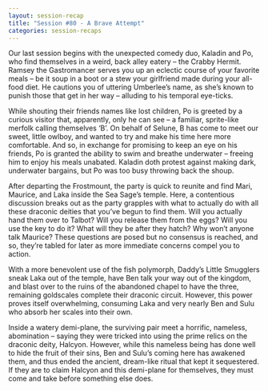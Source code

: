 ```yaml
---
layout: session-recap
title: "Session #80 - A Brave Attempt"
categories: session-recaps
---
```


Our last session begins with the unexpected comedy duo, Kaladin and Po, who find themselves in a weird, back alley eatery – the Crabby Hermit. Ramsey the Gastromancer serves you up an eclectic course of your favorite meals – be it soup in a boot or a stew your girlfriend made during your all-food diet. He cautions you of uttering Umberlee’s name, as she’s known to punish those that get in her way – alluding to his temporal eye-ticks.

While shouting their friends names like lost children, Po is greeted by a curious visitor that, apparently, only he can see – a familiar, sprite-like merfolk calling themselves ‘B’. On behalf of Selune, B has come to meet our sweet, little owlboy, and wanted to try and make his time here more comfortable. And so, in exchange for promising to keep an eye on his friends, Po is granted the ability to swim and breathe underwater – freeing him to enjoy his meals unabated. Kaladin doth protest against making dark, underwater bargains, but Po was too busy throwing back the shoup.

After departing the Frostmount, the party is quick to reunite and find Mari, Maurice, and Laka inside the Sea Sage’s temple. Here, a contentious discussion breaks out as the party grapples with what to actually do with all these draconic deities that you’ve begun to find them. Will you actually hand them over to Talbot? Will you release them from the eggs? Will you use the key to do it? What will they be after they hatch? Why won’t anyone talk Maurice? These questions are posed but no consensus is reached, and so, they’re tabled for later as more immediate concerns compel you to action.

With a more benevolent use of the fish polymorph, Daddy’s Little Smugglers sneak Laka out of the temple, have Ben talk your way out of the kingdom, and blast over to the ruins of the abandoned chapel to have the three, remaining goldscales complete their draconic circuit. However, this power proves itself overwhelming, consuming Laka and very nearly Ben and Sulu who absorb her scales into their own.

Inside a watery demi-plane, the surviving pair meet a horrific, nameless, abomination – saying they were tricked into using the prime relics on the draconic deity, Halcyon. However, while this nameless being has done well to hide the fruit of their sins, Ben and Sulu’s coming here has awakened them, and thus ended the ancient, dream-like ritual that kept it sequestered. If they are to claim Halcyon and this demi-plane for themselves, they must come and take before something else does.
